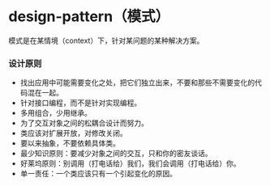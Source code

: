 # design-pattern（模式）
模式是在某情境（context）下，针对某问题的某种解决方案。

### 设计原则
* 找出应用中可能需要变化之处，把它们独立出来，不要和那些不需要变化的代码混在一起。
* 针对接口编程，而不是针对实现编程。
* 多用组合，少用继承。
* 为了交互对象之间的松耦合设计而努力。
* 类应该对扩展开放，对修改关闭。
* 要以来抽象，不要依赖具体类。
* 最少知识原则：要减少对象之间的交互，只和你的密友谈话。
* 好莱坞原则：别调用（打电话给）我们，我们会调用（打电话给）你。
* 单一责任：一个类应该只有一个引起变化的原因。